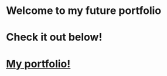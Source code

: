 # Welcome to my future portfolio
# Check it out below!
# [My portfolio!](https://badlywrittenstylesheet.github.io/)
